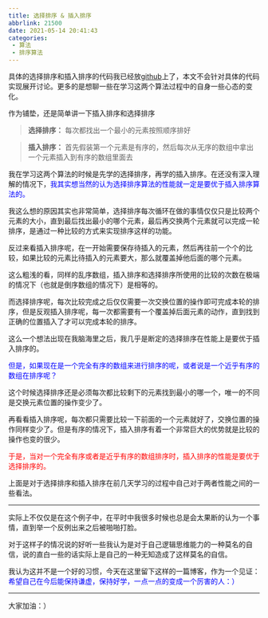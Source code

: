 ```yaml
---
title: 选择排序 & 插入排序
abbrlink: 21500
date: 2021-05-14 20:41:43
categories:
 - 算法
 - 排序算法
---
```

具体的选择排序和插入排序的代码我已经放[github](https://github.com/wangruipeng-wrp/algorithm-and-data-structure/tree/master/src/Sort)上了，本文不会针对具体的代码实现展开讨论。更多的是想聊一些在学习这两个算法过程中的自身一些心态的变化。

<!-- more -->

作为铺垫，还是简单讲一下插入排序和选择排序
> **选择排序：**
每次都找出一个最小的元素按照顺序排好

> **插入排序：**
首先假装第一个元素是有序的，然后每次从无序的数组中拿出一个元素插入到有序的数组里面去

我在学习这两个算法的时候是先学的选择排序，再学的插入排序。在还没有深入理解的情况下，<font color=Blue>我其实想当然的认为选择排序算法的性能就一定是要优于插入排序算法的。</font>

我这么想的原因其实也非常简单，选择排序每次循环在做的事情仅仅只是比较两个元素的大小，直到最后找出最小的哪个元素，最后再交换两个元素就可以完成一轮排序，是通过一种比较的方式来实现排序这样的功能。

反过来看插入排序呢，在一开始需要保存待插入的元素，然后再往前一个个的比较，如果比较的元素比待插入的元素要大，那么就覆盖掉他后面的哪个元素。

这么粗浅的看，同样的乱序数组，插入排序和选择排序所使用的比较的次数在极端的情况下（也就是倒序数组的情况下）是相等的。

而选择排序呢，每次比较完成之后仅仅需要一次交换位置的操作即可完成本轮的排序，但是反观插入排序呢，每一次都需要有一个覆盖掉后面元素的动作，直到找到正确的位置插入了才可以完成本轮的排序。

这么一个想法出现在我脑海里之后，我几乎是断定的选择排序在性能上是要优于插入排序的。

<font color=Blue>但是，如果现在是一个完全有序的数组来进行排序的呢，或者说是一个近乎有序的数组在排序呢？</font>

这个时候选择排序还是必须每次都比较剩下的元素找到最小的哪一个，唯一的不同是交换元素位置的操作变少了。

再看看插入排序呢，每次都只需要比较一下前面的一个元素就好了，交换位置的操作同样变少了。但是有序的情况下，插入排序有着一个非常巨大的优势就是比较的操作也变的很少。

<font color=red>于是，当对一个完全有序或者是近乎有序的数组排序时，插入排序的性能是要优于选择排序的。</font>

上面是对于选择排序和插入排序在前几天学习的过程中自己对于两者性能之间的一些看法。

---

实际上不仅仅是在这个例子中，在平时中我很多时候也总是会太果断的认为一个事情，直到举一个反例出来之后被啪啪打脸。

对于这样子的情况说的好听一些我认为是对于自己逻辑思维能力的一种莫名的自信，说的直白一些的话实际上是自己的一种无知造成了这样莫名的自信。

我认为这并不是一个好的习惯，今天在这里留下这样的一篇博客，作为一个见证：
<font color=Blue>希望自己在今后能保持谦虚，保持好学，一点一点的变成一个厉害的人：）</font>

---
大家加油：）